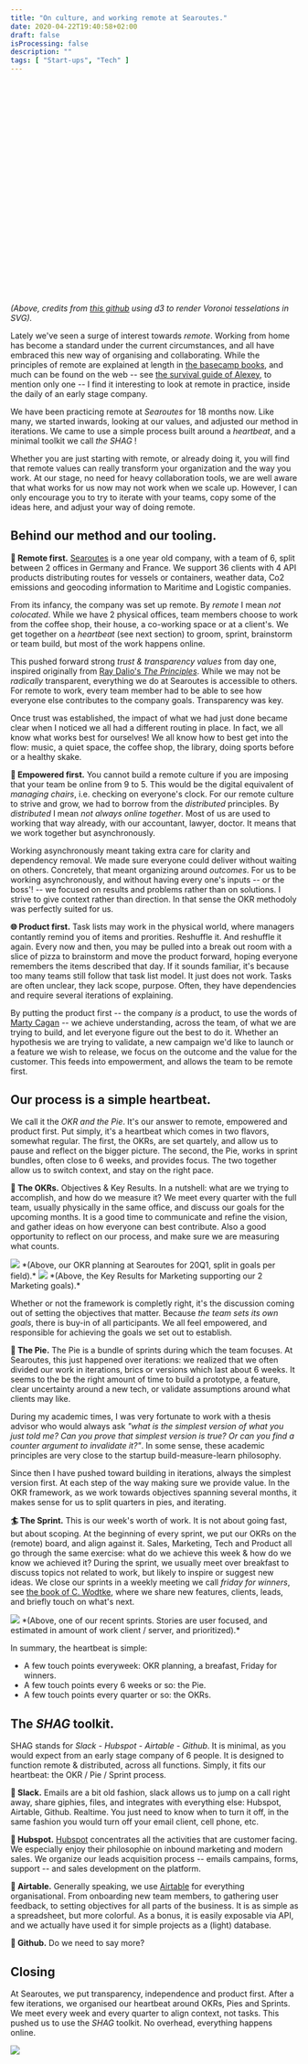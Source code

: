 ```yaml
---
title: "On culture, and working remote at Searoutes."
date: 2020-04-22T19:40:58+02:00
draft: false
isProcessing: false
description: ""
tags: [ "Start-ups", "Tech" ]
---
```

<style>
.links {
  stroke: #000;
  stroke-opacity: 0.2;
}
.polygons {
  fill: none;
  stroke: #000;
}
.polygons :first-child {
  fill: #f00;
}
.sites {
  fill: #000;
  stroke: #fff;
}
.sites :first-child {
  fill: #fff;
}
.voronoi-holder {
  justify-content: center;
}
.img-center {
  width:60%%;
}
.column {
  float: left;
  width: 50%;
}
/* Clear floats after image containers */
.row {
  display: flex;
  margin: 25px;
}
</style>
<svg id="voronoi-holder" width="650" height="500"></svg>
*(Above, credits from [this github](https://bl.ocks.org/git-ashish/b04d673fbfc665f2c98f382e2c79a9ad) using d3 to render Voronoi tesselations in SVG).*

Lately we've seen a surge of interest towards *remote*. Working from home has become a standard under the current circumstances, and all have embraced this new way of organising and collaborating. While the principles of remote are explained at length in [the basecamp books](https://basecamp.com/books), and much can be found on the web -- see [the survival guide of Alexey](https://leanpub.com/working-from-fucking-home), to mention only one -- I find it interesting to look at remote in practice, inside the daily of an early stage company.

We have been practicing remote at *Searoutes* for 18 months now. Like many, we started inwards, looking at our values, and adjusted our method in iterations. We came to use a simple process built around a *heartbeat*, and a minimal toolkit we call *the SHAG* ! 

Whether you are just starting with remote, or already doing it, you will find that remote values can really transform your organization and the way you work. At our stage, no need for heavy collaboration tools, we are well aware that what works for us now may not work when we scale up. However, I can only encourage you to try to iterate with your teams, copy some of the ideas here, and adjust your way of doing remote.

## Behind our method and our tooling.

**:runner: Remote first.** [Searoutes](https:/www.searoutes.com) is a one year old company, with a team of 6, split between 2 offices in Germany and France. We support 36 clients with 4 API products distributing routes for vessels or containers, weather data, Co2 emissions and geocoding information to Maritime and Logistic companies.

From its infancy, the company was set up remote. By *remote* I mean *not colocated*. While we have 2 physical offices, team members choose to work from the coffee shop, their house, a co-working space or at a client's. We get together on a *heartbeat* (see next section) to groom, sprint, brainstorm or team build, but most of the work happens online.

This pushed forward strong *trust & transparency values* from day one, inspired originally from [Ray Dalio's *The Principles*](https://www.principles.com/). While we may not be *radically* transparent, everything we do at Searoutes is accessible to others. For remote to work, every team member had to be able to see how everyone else contributes to the company goals. Transparency was key.

Once trust was established, the impact of what we had just done became clear when I noticed we all had a different routing in place. In fact, we all know what works best for ourselves! We all know how to best get into the flow: music, a quiet space, the coffee shop, the library, doing sports before or a healthy skake.

**:muscle: Empowered first.** You cannot build a remote culture if you are imposing that your team be online from 9 to 5. This would be the digital equivalent of *managing chairs*, i.e. checking on everyone's clock. For our remote culture to strive and grow, we had to borrow from the *distributed* principles. By *distributed* I mean *not always online together*. Most of us are used to working that way already, with our accountant, lawyer, doctor. It means that we work together but asynchronously.

Working asynchronously meant taking extra care for clarity and dependency removal. We made sure everyone could deliver without waiting on others. Concretely, that meant organizing around *outcomes*. For us to be working asynchronously, and without having every one's inputs -- or the boss'! -- we focused on results and problems rather than on solutions. I strive to give context rather than direction. In that sense the OKR methodoly was perfectly suited for us.

**:globe_with_meridians: Product first.** Task lists may work in the physical world, where managers contantly remind you of items and prorities. Reshuffle it. And reshuffle it again. Every now and then, you may be pulled into a break out room with a slice of pizza to brainstorm and move the product forward, hoping everyone remembers the items described that day. If it sounds familiar, it's because too many teams still follow that task list model. It just does not work. Tasks are often unclear, they lack scope, purpose. Often, they have dependencies and require several iterations of explaining.

By putting the product first -- the company *is* a product, to use the words of [Marty Cagan](https://svpg.com/inspired-how-to-create-products-customers-love/) -- we achieve understanding, across the team, of what we are trying to build, and let everyone figure out the best to do it. Whether an hypothesis we are trying to validate, a new campaign we'd like to launch or a feature we wish to release, we focus on the outcome and the value for the customer. This feeds into empowerment, and allows the team to be remote first.

## Our process is a simple heartbeat.

<!-- <img src="https://miro.medium.com/max/1024/1*AfiA2Zrf24FFVLWoxkzXow.gif" class='img-center'/>
*(Above, credits from [this medium](https://heartbeat.fritz.ai/animated-stylegan-image-transitions-with-runwayml-57a2e20db80f) using p5.js to transition landscapes in cycle).* -->

We call it the *OKR and the Pie*. It's our answer to remote, empowered and product first. Put simply, it's a heartbeat which comes in two flavors, somewhat regular. The first, the OKRs, are set quartely, and allow us to pause and reflect on the bigger picture. The second, the Pie, works in sprint bundles, often close to 6 weeks, and provides focus. The two together allow us to switch context, and stay on the right pace.

**:dart: The OKRs.** Objectives & Key Results. In a nutshell: what are we trying to accomplish, and how do we measure it? We meet every quarter with the full team, usually physically in the same office, and discuss our goals for the upcoming months. It is a good time to communicate and refine the vision, and gather ideas on how everyone can best contribute. Also a good opportunity to reflect on our process, and make sure we are measuring what counts.

<img src="/img/OKR_O.png" class='img-center'/>
*(Above, our OKR planning at Searoutes for 20Q1, split in goals per field).*

<img src="/img/OKR_KR.png" class='img-center'/>
*(Above, the Key Results for Marketing supporting our 2 Marketing goals).*

Whether or not the framework is completly right, it's the discussion coming out of setting the objectives that matter. Because *the team sets its own goals*, there is buy-in of all participants. We all feel empowered, and responsible for achieving the goals we set out to establish.

**:pizza: The Pie.** The Pie is a bundle of sprints during which the team focuses. At Searoutes, this just happened over iterations: we realized that we often divided our work in iterations, brics or versions which last about 6 weeks. It seems to the be the right amount of time to build a prototype, a feature, clear uncertainty around a new tech, or validate assumptions around what clients may like. 

During my academic times, I was very fortunate to work with a thesis advisor who would always ask *"what is the simplest version of what you just told me? Can you prove that simplest version is true? Or can you find a counter argument to invalidate it?"*. In some sense, these academic principles are very close to the startup build-measure-learn philosophy. 

Since then I have pushed toward building in iterations, always the simplest version first. At each step of the way making sure we provide value. In the OKR framework, as we work towards objectives spanning several months, it makes sense for us to split quarters in pies, and iterating.

**:surfer: The Sprint.** This is our week's worth of work. It is not about going fast, but about scoping. At the beginning of every sprint, we put our OKRs on the (remote) board, and align against it. Sales, Marketing, Tech and Product all go through the same exercise: what do we achieve this week & how do we know we achieved it? During the sprint, we usually meet over breakfast to discuss topics not related to work, but likely to inspire or suggest new ideas. We close our sprints in a weekly meeting we call *friday for winners*, see [the book of C. Wodtke](http://eleganthack.com/radical-focus-is-here/), where we share new features, clients, leads, and briefly touch on what's next.

<img src="/img/sprint.png" class='img-center'/>
*(Above, one of our recent sprints. Stories are user focused, and estimated in amount of work client / server, and prioritized).*

In summary, the heartbeat is simple: 

- A few touch points everyweek: OKR planning, a breafast, Friday for winners.
- A few touch points every 6 weeks or so: the Pie.
- A few touch points every quarter or so: the OKRs.


## The *SHAG* toolkit.

SHAG stands for *Slack - Hubspot - Airtable - Github*. It is minimal, as you would expect from an early stage company of 6 people. It is designed to function remote & distributed, across all functions. Simply, it fits our heartbeat: the OKR / Pie / Sprint process.

**:speak_no_evil: Slack.** Emails are a bit old fashion, slack allows us to jump on a call right away, share giphies, files, and integrates with everything else: Hubspot, Airtable, Github. Realtime. You just need to know when to turn it off, in the same fashion you would turn off your email client, cell phone, etc.

**:raised_hands: Hubspot.** [Hubspot](https://www.hubspot.com/) concentrates all the activities that are customer facing. We especially enjoy their philosophie on inbound marketing and modern sales. We organize our leads acquisition process -- emails campains, forms, support -- and sales development on the platform.

**:orange_book: Airtable.** Generally speaking, we use [Airtable](https://airtable.com/) for everything organisational. From onboarding new team members, to gathering user feedback, to setting objectives for all parts of the business. It is as simple as a spreadsheet, but more colorful. As a bonus, it is easily exposable via API, and we actually have used it for simple projects as a (light) database.

**:gem: Github.** Do we need to say more?

## Closing

At Searoutes, we put transparency, independence and product first. After a few iterations, we organised our heartbeat around OKRs, Pies and Sprints. We meet every week and every quarter to align context, not tasks. This pushed us to use the *SHAG* toolkit. No overhead, everything happens online.

<img src="https://media.giphy.com/media/xUPGctM05XInxrxFNS/giphy.gif" class='img-center'/>

<!-- #### Acknowledgement

Thank you Antoine, this article improved in clarity thanks to your feedback! -->

<script src="https://d3js.org/d3.v4.min.js"></script>
<script type="text/javascript" src="/js/d3/voronoi.js"></script>
